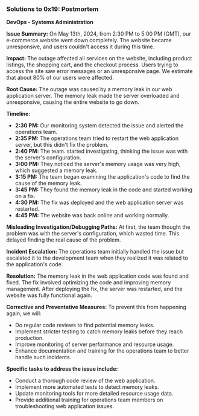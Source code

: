 ### Solutions to 0x19: Postmortem
**DevOps - Systems Administration**

**Issue Summary:**
On May 13th, 2024, from 2:30 PM to 5:00 PM (GMT), our e-commerce website went down completely. The website became unresponsive, and users couldn't access it during this time.

**Impact:**
The outage affected all services on the website, including product listings, the shopping cart, and the checkout process. Users trying to access the site saw error messages or an unresponsive page. We estimate that about 80% of our users were affected.

**Root Cause:**
The outage was caused by a memory leak in our web application server. The memory leak made the server overloaded and unresponsive, causing the entire website to go down.

**Timeline:**
- **2:30 PM:** Our monitoring system detected the issue and alerted the operations team.
- **2:35 PM:** The operations team tried to restart the web application server, but this didn't fix the problem.
- **2:40 PM:** The team. started investigating, thinking the issue was with the server's configuration.
- **3:00 PM:** They noticed the server's memory usage was very high, which suggested a memory leak.
- **3:15 PM:** The team began examining the application's code to find the cause of the memory leak.
- **3:45 PM:** They found the memory leak in the code and started working on a fix.
- **4:30 PM:** The fix was deployed and the web application server was restarted.
- **4:45 PM:** The website was back online and working normally.

**Misleading Investigation/Debugging Paths:**
At first, the team thought the problem was with the server's configuration, which wasted time. This delayed finding the real cause of the problem.

**Incident Escalation:**
The operations team initially handled the issue but escalated it to the development team when they realized it was related to the application's code.

**Resolution:**
The memory leak in the web application code was found and fixed. The fix involved optimizing the code and improving memory management. After deploying the fix, the server was restarted, and the website was fully functional again.

**Corrective and Preventative Measures:**
To prevent this from happening again, we will:
- Do regular code reviews to find potential memory leaks.
- Implement stricter testing to catch memory leaks before they reach production.
- Improve monitoring of server performance and resource usage.
- Enhance documentation and training for the operations team to better handle such incidents.

**Specific tasks to address the issue include:**
- Conduct a thorough code review of the web application.
- Implement more automated tests to detect memory leaks.
- Update monitoring tools for more detailed resource usage data.
- Provide additional training for operations team members on troubleshooting web application issues.
